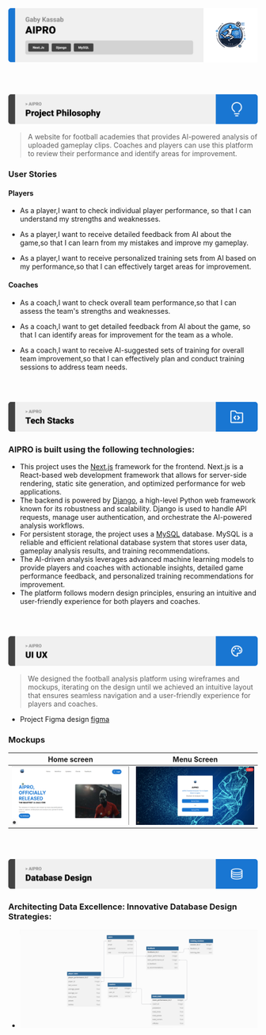 <img src="./readme/Readme Template Assets//title1.svg"/>

<br><br>

<!-- project philosophy -->
<img src="./readme/Readme Template Assets/title2.svg"/>

>  A website for football academies that provides AI-powered analysis of uploaded gameplay clips. Coaches and players can use this platform to review their performance and identify areas for improvement.


### User Stories
#### Players

- As a player,I want to check individual player performance, so that I can understand my strengths and weaknesses.

- As a player,I want to receive detailed feedback from AI about the game,so that I can learn from my mistakes and improve my gameplay.

- As a player,I want to receive personalized training sets from AI based on my performance,so that I can effectively target areas for improvement.

#### Coaches

- As a coach,I want to check overall team performance,so that I can assess the team's strengths and weaknesses.

- As a coach,I want to get detailed feedback from AI about the game, so that I can identify areas for improvement for the team as a whole.

- As a coach,I want to receive AI-suggested sets of training for overall team improvement,so that I can effectively plan and conduct training sessions to address team needs.

<br><br>
<!-- Tech stack -->
<img src="./readme/Readme Template Assets/title3.svg"/>

###  AIPRO is built using the following technologies:

- This project uses the [Next.js](https://nextjs.org/) framework for the frontend. Next.js is a React-based web development framework that allows for server-side rendering, static site generation, and optimized performance for web applications.
- The backend is powered by [Django](https://www.djangoproject.com/), a high-level Python web framework known for its robustness and scalability. Django is used to handle API requests, manage user authentication, and orchestrate the AI-powered analysis workflows.
- For persistent storage, the project uses a [MySQL](https://www.mysql.com/) database. MySQL is a reliable and efficient relational database system that stores user data, gameplay analysis results, and training recommendations.
- The AI-driven analysis leverages advanced machine learning models to provide players and coaches with actionable insights, detailed game performance feedback, and personalized training recommendations for improvement.
- The platform follows modern design principles, ensuring an intuitive and user-friendly experience for both players and coaches.

<br><br>
<!-- UI UX -->
<img src="./readme/Readme Template Assets//title4.svg"/>


> We designed the football analysis platform using wireframes and mockups, iterating on the design until we achieved an intuitive layout that ensures seamless navigation and a user-friendly experience for players and coaches.

- Project Figma design [figma](https://www.figma.com/design/ZAy6TOinYUcO0aj3j9E5T0/Untitled?node-id=0-1&p=f&t=xAyXD9uoC30yY66z-0)


### Mockups
| Home screen  | Menu Screen |
| ---| ---|
| ![Landing](./readme/demo/home.png) | ![fsdaf](./readme/demo/welcome.png) 

<br><br>
<!-- Database Design -->
<img src="./readme/Readme Template Assets/title5.svg"/>

###  Architecting Data Excellence: Innovative Database Design Strategies:

- <img src="./readme/public/db.png">


<br><br>
